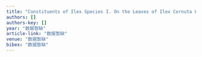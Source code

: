 ```yaml
---
title: "Constituents of Ilex Species I. On the Leaves of Ilex Cornuta Lindl"
authors: []
authors-key: []
year: "数据暂缺"
article-link: "数据暂缺"
venue: "数据暂缺"
bibex: "数据暂缺"
---
```

